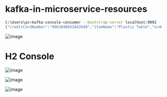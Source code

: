 # kafka-in-microservice-resources


```sh
C:\Users\pc>kafka-console-consumer --bootstrap-server localhost:9092 --topic t.commodity.order --from-beginning
{"creditCardNumber":"9963840851042649","itemName":"Plastic Table","orderDateTime":"2021-11-20 23:55:54","orderLocation":"Jersey","orderNumber":"LTDZO7IK","price":548,"quantity":895}
```

![image](https://user-images.githubusercontent.com/54174687/142736549-3731f2a1-bebb-43a1-b0bf-7e1e34e20257.png)

# H2 Console

![image](https://user-images.githubusercontent.com/54174687/142737212-f38784a2-951a-4995-88cd-ac07d559b684.png)

![image](https://user-images.githubusercontent.com/54174687/142737220-677c5aaa-d022-4af3-9eea-1449fdc2765a.png)

![image](https://user-images.githubusercontent.com/54174687/142737225-1414d025-a65d-401d-a2c6-824cb23bf93e.png)

